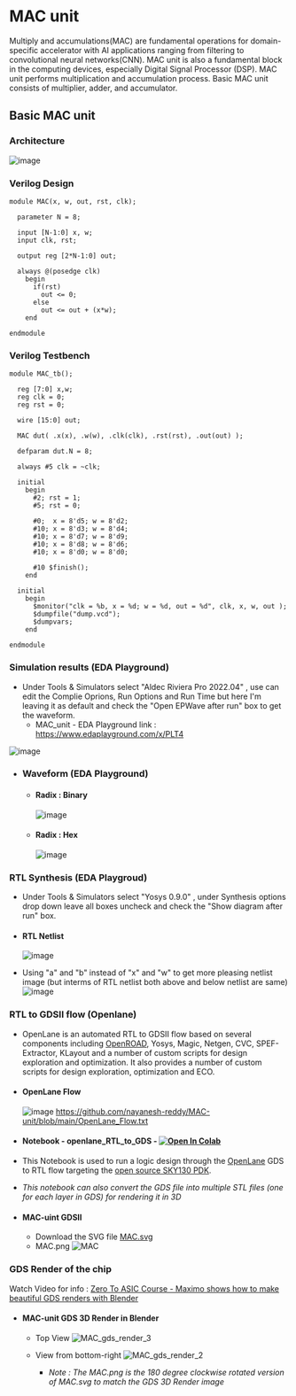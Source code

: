 # MAC unit

Multiply and accumulations(MAC) are fundamental operations for domain-specific accelerator with AI applications ranging from filtering to convolutional neural networks(CNN). MAC unit is also a fundamental block in the computing devices, especially Digital Signal Processor (DSP). MAC unit performs multiplication and accumulation process. Basic MAC unit consists of multiplier, adder, and accumulator.

## Basic MAC unit 
### Architecture
![image](https://user-images.githubusercontent.com/84563214/198866526-1f8e2293-02e3-47d5-9618-b0b13552ec1d.png)

### Verilog Design

    module MAC(x, w, out, rst, clk);

      parameter N = 8;

      input [N-1:0] x, w;
      input clk, rst;

      output reg [2*N-1:0] out;

      always @(posedge clk)
        begin
          if(rst)
            out <= 0;
          else
            out <= out + (x*w);
        end

    endmodule
      
### Verilog Testbench

    module MAC_tb();

      reg [7:0] x,w;
      reg clk = 0;
      reg rst = 0;

      wire [15:0] out;

      MAC dut( .x(x), .w(w), .clk(clk), .rst(rst), .out(out) );

      defparam dut.N = 8;

      always #5 clk = ~clk;

      initial
        begin
          #2; rst = 1;
          #5; rst = 0;

          #0;  x = 8'd5; w = 8'd2;
          #10; x = 8'd3; w = 8'd4;
          #10; x = 8'd7; w = 8'd9;
          #10; x = 8'd8; w = 8'd6;
          #10; x = 8'd0; w = 8'd0;

          #10 $finish();
        end

      initial
        begin
          $monitor("clk = %b, x = %d; w = %d, out = %d", clk, x, w, out );
          $dumpfile("dump.vcd");
          $dumpvars;
        end

    endmodule
 
 
 
 
### Simulation results (EDA Playground)
- Under Tools & Simulators select "Aldec Riviera Pro 2022.04" , use can edit the Complie Oprions, Run Options and Run Time but here I'm leaving it as default and check the "Open EPWave after run" box to get the waveform.
    - MAC_unit - EDA Playground link : https://www.edaplayground.com/x/PLT4

![image](https://user-images.githubusercontent.com/84563214/198867512-905e62b4-f7f0-4bd9-a1b6-831a0c2d41cc.png)

  - ### Waveform (EDA Playground)
    - #### Radix : Binary
      ![image](https://user-images.githubusercontent.com/84563214/198867565-a326dd26-d86f-404d-b08d-c271b7615f8a.png)
    
    - #### Radix : Hex    
      ![image](https://user-images.githubusercontent.com/84563214/198867658-aa461b80-3205-423b-af28-f3b224e758e8.png)




### RTL Synthesis (EDA Playgroud)
- Under Tools & Simulators select "Yosys 0.9.0" , under Synthesis options drop down leave all boxes uncheck and check the "Show diagram after run" box.
- #### RTL Netlist
    ![image](https://user-images.githubusercontent.com/84563214/198868542-89905fcd-89e3-4e79-8780-6e65e2e28cfd.png)

- Using "a" and "b" instead of "x" and "w" to get more pleasing netlist image (but interms of RTL netlist both above and below netlist are same)
    ![image](https://user-images.githubusercontent.com/84563214/198868797-6f3c77ce-d8a4-4b0c-a5ec-a90d53066f38.png)




### RTL to GDSII flow (Openlane) 
   - OpenLane is an automated RTL to GDSII flow based on several components including [OpenROAD](https://github.com/The-OpenROAD-Project/OpenROAD), Yosys, Magic, Netgen, CVC, SPEF-Extractor, KLayout and a number of custom scripts for design exploration and optimization. It also provides a number of custom scripts for design exploration, optimization and ECO.
   
   - #### OpenLane Flow
     ![image](https://user-images.githubusercontent.com/84563214/199187645-24ab1133-4c14-4b89-a7ad-18d847ec96e6.png)
     https://github.com/nayanesh-reddy/MAC-unit/blob/main/OpenLane_Flow.txt

  - #### Notebook - openlane_RTL_to_GDS - [![Open In Colab](https://colab.research.google.com/assets/colab-badge.svg)](https://colab.research.google.com/drive/18xQSQTZbF0fUeNgo7oNFzP2c7e_gB4zG?usp=sharing)

  - This Notebook is used to run a logic design through the [OpenLane](https://github.com/The-OpenROAD-Project/OpenLane/) GDS to RTL flow targeting the [open source SKY130 PDK](https://github.com/google/skywater-pdk/).
   - *This notebook can also convert the GDS file into multiple STL files (one for each layer in GDS) for rendering it in 3D*
 
  - #### MAC-uint GDSII
    - Download the SVG file [MAC.svg](https://user-images.githubusercontent.com/84563214/199174378-92f12115-6ba5-41ad-8e46-02e345d9c33d.svg)
    - MAC.png
    ![MAC](https://user-images.githubusercontent.com/84563214/199175384-477f0794-c015-4ddc-9403-99cf52ab692e.png)




 
### GDS Render of the chip
Watch Video for info : [Zero To ASIC Course - Maximo shows how to make beautiful GDS renders with Blender](https://www.youtube.com/watch?v=gBjQI3GrBHU&t=711s&ab_channel=ZeroToASICCourse)
    
 - #### MAC-unit GDS 3D Render in Blender
     - Top View
        ![MAC_gds_render_3](https://user-images.githubusercontent.com/84563214/199178547-4a7c77b4-d1c3-4e32-8bc8-c15ea7fa47c4.png)
        
    - View from bottom-right
        ![MAC_gds_render_2](https://user-images.githubusercontent.com/84563214/199174476-c11c5923-3496-4a7f-bc13-652d7efb7555.png)

      - *Note : The MAC.png is the 180 degree clockwise rotated version of MAC.svg to match the GDS 3D Render image*
